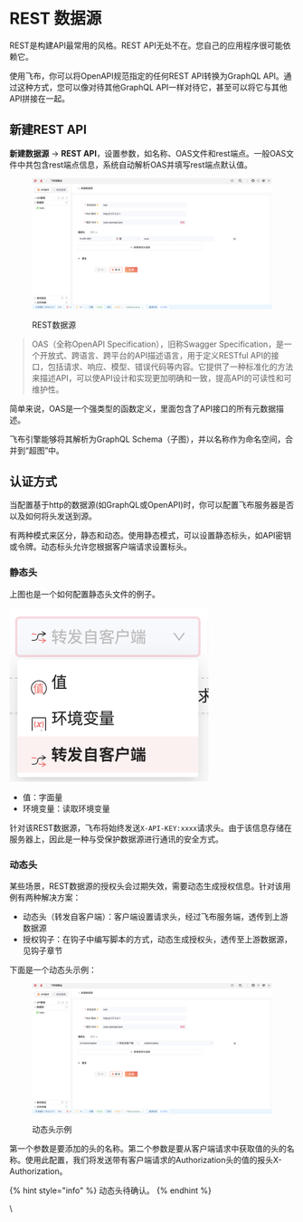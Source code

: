 # REST 数据源

REST是构建API最常用的风格。REST API无处不在。您自己的应用程序很可能依赖它。

使用飞布，你可以将OpenAPI规范指定的任何REST API转换为GraphQL API。通过这种方式，您可以像对待其他GraphQL API一样对待它，甚至可以将它与其他API拼接在一起。

## 新建REST API

**新建数据源** -> **REST API**，设置参数，如名称、OAS文件和rest端点。一般OAS文件中共包含rest端点信息，系统自动解析OAS并填写rest端点默认值。

<figure><img src="../../../.gitbook/assets/image (8).png" alt=""><figcaption><p>REST数据源</p></figcaption></figure>

> OAS（全称OpenAPI Specification），旧称Swagger Specification，是一个开放式、跨语言、跨平台的API描述语言，用于定义RESTful API的接口，包括请求、响应、模型、错误代码等内容。它提供了一种标准化的方法来描述API，可以使API设计和实现更加明确和一致，提高API的可读性和可维护性。

简单来说，OAS是一个强类型的函数定义，里面包含了API接口的所有元数据描述。

飞布引擎能够将其解析为GraphQL Schema（子图），并以名称作为命名空间，合并到“超图”中。

## 认证方式

当配置基于http的数据源(如GraphQL或OpenAPI)时，你可以配置飞布服务器是否以及如何将头发送到源。

有两种模式来区分，静态和动态。使用静态模式，可以设置静态标头，如API密钥或令牌。动态标头允许您根据客户端请求设置标头。

### 静态头

上图也是一个如何配置静态头文件的例子。

![](<../../../.gitbook/assets/image (5) (2).png>)

* 值：字面量
* 环境变量：读取环境变量

针对该REST数据源，飞布将始终发送`X-API-KEY:xxxx`请求头。由于该信息存储在服务器上，因此是一种与受保护数据源进行通讯的安全方式。

### 动态头

某些场景，REST数据源的授权头会过期失效，需要动态生成授权信息。针对该用例有两种解决方案：

* 动态头（转发自客户端）：客户端设置请求头，经过飞布服务端，透传到上游数据源
* 授权钩子：在钩子中编写脚本的方式，动态生成授权头，透传至上游数据源，见钩子章节

下面是一个动态头示例：

<figure><img src="../../../.gitbook/assets/image (10).png" alt=""><figcaption><p>动态头示例</p></figcaption></figure>

第一个参数是要添加的头的名称。第二个参数是要从客户端请求中获取值的头的名称。使用此配置，我们将发送带有客户端请求的Authorization头的值的报头X-Authorization。

{% hint style="info" %}
动态头待确认。
{% endhint %}

\
